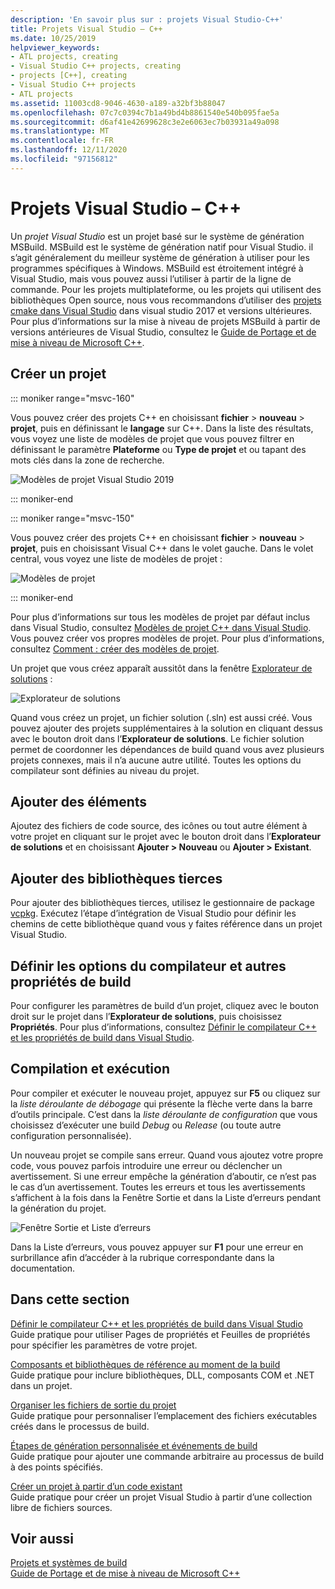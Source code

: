 ```yaml
---
description: 'En savoir plus sur : projets Visual Studio-C++'
title: Projets Visual Studio – C++
ms.date: 10/25/2019
helpviewer_keywords:
- ATL projects, creating
- Visual Studio C++ projects, creating
- projects [C++], creating
- Visual Studio C++ projects
- ATL projects
ms.assetid: 11003cd8-9046-4630-a189-a32bf3b88047
ms.openlocfilehash: 07c7c0394c7b1a49bd4b8861540e540b095fae5a
ms.sourcegitcommit: d6af41e42699628c3e2e6063ec7b03931a49a098
ms.translationtype: MT
ms.contentlocale: fr-FR
ms.lasthandoff: 12/11/2020
ms.locfileid: "97156812"
---
```

# <a name="visual-studio-projects---c"></a>Projets Visual Studio – C++

Un *projet Visual Studio* est un projet basé sur le système de génération MSBuild. MSBuild est le système de génération natif pour Visual Studio. il s’agit généralement du meilleur système de génération à utiliser pour les programmes spécifiques à Windows. MSBuild est étroitement intégré à Visual Studio, mais vous pouvez aussi l’utiliser à partir de la ligne de commande. Pour les projets multiplateforme, ou les projets qui utilisent des bibliothèques Open source, nous vous recommandons d’utiliser des [projets cmake dans Visual Studio](cmake-projects-in-visual-studio.md) dans visual studio 2017 et versions ultérieures. Pour plus d’informations sur la mise à niveau de projets MSBuild à partir de versions antérieures de Visual Studio, consultez le [Guide de Portage et de mise à niveau de Microsoft C++](../porting/visual-cpp-porting-and-upgrading-guide.md).

## <a name="create-a-project"></a>Créer un projet

::: moniker range="msvc-160"

Vous pouvez créer des projets C++ en choisissant **fichier**  >  **nouveau**  >  **projet**, puis en définissant le **langage** sur C++. Dans la liste des résultats, vous voyez une liste de modèles de projet que vous pouvez filtrer en définissant le paramètre **Plateforme** ou **Type de projet** et ou tapant des mots clés dans la zone de recherche.

   ![Modèles de projet Visual Studio 2019](../build/media/vs2019-choose-console-app.png "Boîte de dialogue Nouveau projet de Visual Studio 2019")

::: moniker-end

::: moniker range="msvc-150"

Vous pouvez créer des projets C++ en choisissant **fichier**  >  **nouveau**  >  **projet**, puis en choisissant Visual C++ dans le volet gauche. Dans le volet central, vous voyez une liste de modèles de projet :

   ![Modèles de projet](../overview/media/vs2017-new-project.png "Boîte de dialogue Nouveau projet de Visual Studio 2017")

::: moniker-end

Pour plus d’informations sur tous les modèles de projet par défaut inclus dans Visual Studio, consultez [Modèles de projet C++ dans Visual Studio](reference/visual-cpp-project-types.md). Vous pouvez créer vos propres modèles de projet. Pour plus d’informations, consultez [Comment : créer des modèles de projet](/visualstudio/ide/how-to-create-project-templates).

Un projet que vous créez apparaît aussitôt dans la fenêtre [Explorateur de solutions](/visualstudio/ide/solutions-and-projects-in-visual-studio) :

   ![Explorateur de solutions](media/mathlibrary-solution-explorer-153.png)

Quand vous créez un projet, un fichier solution (.sln) est aussi créé. Vous pouvez ajouter des projets supplémentaires à la solution en cliquant dessus avec le bouton droit dans l’**Explorateur de solutions**. Le fichier solution permet de coordonner les dépendances de build quand vous avez plusieurs projets connexes, mais il n’a aucune autre utilité. Toutes les options du compilateur sont définies au niveau du projet.

## <a name="add-items"></a>Ajouter des éléments

Ajoutez des fichiers de code source, des icônes ou tout autre élément à votre projet en cliquant sur le projet avec le bouton droit dans l’**Explorateur de solutions** et en choisissant **Ajouter > Nouveau** ou **Ajouter > Existant**.

## <a name="add-third-party-libraries"></a>Ajouter des bibliothèques tierces

Pour ajouter des bibliothèques tierces, utilisez le gestionnaire de package [vcpkg](vcpkg.md). Exécutez l’étape d’intégration de Visual Studio pour définir les chemins de cette bibliothèque quand vous y faites référence dans un projet Visual Studio.

## <a name="set-compiler-options-and-other-build-properties"></a>Définir les options du compilateur et autres propriétés de build

Pour configurer les paramètres de build d’un projet, cliquez avec le bouton droit sur le projet dans l’**Explorateur de solutions**, puis choisissez **Propriétés**. Pour plus d’informations, consultez [Définir le compilateur C++ et les propriétés de build dans Visual Studio](working-with-project-properties.md).

## <a name="compile-and-run"></a>Compilation et exécution

Pour compiler et exécuter le nouveau projet, appuyez sur **F5** ou cliquez sur la *liste déroulante de débogage* qui présente la flèche verte dans la barre d’outils principale. C’est dans la *liste déroulante de configuration* que vous choisissez d’exécuter une build *Debug* ou *Release* (ou toute autre configuration personnalisée).

Un nouveau projet se compile sans erreur. Quand vous ajoutez votre propre code, vous pouvez parfois introduire une erreur ou déclencher un avertissement. Si une erreur empêche la génération d’aboutir, ce n’est pas le cas d’un avertissement. Toutes les erreurs et tous les avertissements s’affichent à la fois dans la Fenêtre Sortie et dans la Liste d’erreurs pendant la génération du projet.

   ![Fenêtre Sortie et Liste d’erreurs](../overview/media/vs2017-output-error-list.png)

Dans la Liste d’erreurs, vous pouvez appuyer sur **F1** pour une erreur en surbrillance afin d’accéder à la rubrique correspondante dans la documentation.

## <a name="in-this-section"></a>Dans cette section

[Définir le compilateur C++ et les propriétés de build dans Visual Studio](working-with-project-properties.md)<br/>
Guide pratique pour utiliser Pages de propriétés et Feuilles de propriétés pour spécifier les paramètres de votre projet.

[Composants et bibliothèques de référence au moment de la build](adding-references-in-visual-cpp-projects.md)<br/>
Guide pratique pour inclure bibliothèques, DLL, composants COM et .NET dans un projet.

[Organiser les fichiers de sortie du projet](how-to-organize-project-output-files-for-builds.md)<br/>
Guide pratique pour personnaliser l’emplacement des fichiers exécutables créés dans le processus de build.

[Étapes de génération personnalisée et événements de build](understanding-custom-build-steps-and-build-events.md)<br/>
Guide pratique pour ajouter une commande arbitraire au processus de build à des points spécifiés.

[Créer un projet à partir d’un code existant](how-to-create-a-cpp-project-from-existing-code.md)<br/>
Guide pratique pour créer un projet Visual Studio à partir d’une collection libre de fichiers sources.

## <a name="see-also"></a>Voir aussi

[Projets et systèmes de build](projects-and-build-systems-cpp.md)<br>
[Guide de Portage et de mise à niveau de Microsoft C++](../porting/visual-cpp-porting-and-upgrading-guide.md)
